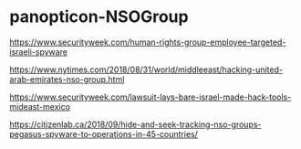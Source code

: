 # panopticon-NSOGroup

https://www.securityweek.com/human-rights-group-employee-targeted-israeli-spyware

https://www.nytimes.com/2018/08/31/world/middleeast/hacking-united-arab-emirates-nso-group.html

https://www.securityweek.com/lawsuit-lays-bare-israel-made-hack-tools-mideast-mexico

https://citizenlab.ca/2018/09/hide-and-seek-tracking-nso-groups-pegasus-spyware-to-operations-in-45-countries/
